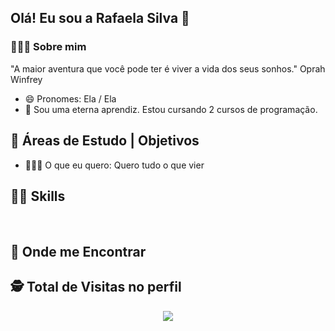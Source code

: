 ## Olá! Eu sou a Rafaela Silva 👋

### 🧙🏾‍♀️ Sobre mim

"A maior aventura que você pode ter é viver a vida dos seus sonhos."
Oprah Winfrey

- 😄 Pronomes: Ela / Ela
- 🤔 Sou uma eterna aprendiz. Estou cursando 2 cursos de programação.

<div>    
     
      
 ## 🌱 Áreas de Estudo | Objetivos  
-  🤷🏾‍♀️ O que eu quero: Quero tudo o que vier   
    
    
## 🤳🏾 Skills
<p align="left">

</div>
 
 <div style="display: inline_block"><br> 

## 🔎 Onde me Encontrar
 
</div>

</a>
</p>

<p align="center"> 

 ## :detective: Total de Visitas no perfil 
 <p align="center"> 
   <img alingn="center" src="https://profile-counter.glitch.me/eufaelasilva/count.svg" />
 </p>

</p>
